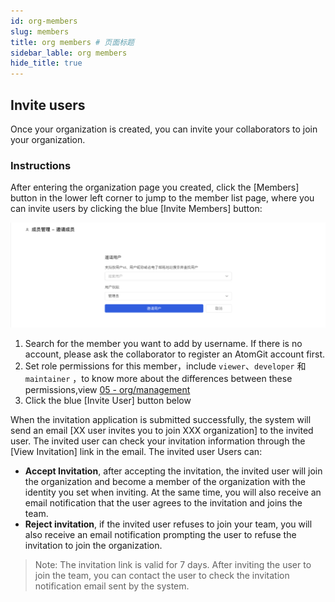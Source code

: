 ```yaml
---
id: org-members
slug: members
title: org members # 页面标题
sidebar_lable: org members
hide_title: true
---
```


## Invite users

Once your organization is created, you can invite your collaborators to join your organization.

### Instructions

After entering the organization page you created, click the [Members] button in the lower left corner to jump to the member list page, where you can invite users by clicking the blue [Invite Members] button:

![org_invite_submit](./img/org_invite_submit.png)

1. Search for the member you want to add by username. If there is no account, please ask the collaborator to register an AtomGit account first.
2. Set role permissions for this member，include `viewer`、`developer` 和 `maintainer` ，to know more about the differences between these permissions,view [05 - org/management](settings)
3. Click the blue [Invite User] button below

When the invitation application is submitted successfully, the system will send an email [XX user invites you to join XXX organization] to the invited user. The invited user can check your invitation information through the [View Invitation] link in the email. The invited user Users can:

- **Accept Invitation**, after accepting the invitation, the invited user will join the organization and become a member of the organization with the identity you set when inviting. At the same time, you will also receive an email notification that the user agrees to the invitation and joins the team.
- **Reject invitation**, if the invited user refuses to join your team, you will also receive an email notification prompting the user to refuse the invitation to join the organization.

> Note: The invitation link is valid for 7 days. After inviting the user to join the team, you can contact the user to check the invitation notification email sent by the system.
